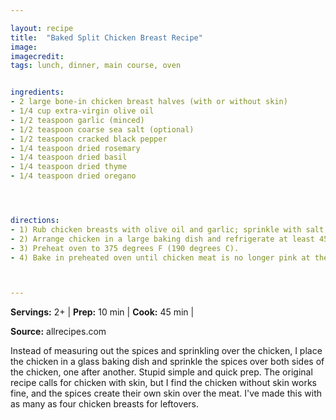 ```yaml
---

layout: recipe
title:  "Baked Split Chicken Breast Recipe"
image: 
imagecredit: 
tags: lunch, dinner, main course, oven


ingredients:
- 2 large bone-in chicken breast halves (with or without skin)
- 1/4 cup extra-virgin olive oil
- 1/2 teaspoon garlic (minced)
- 1/2 teaspoon coarse sea salt (optional)
- 1/2 teaspoon cracked black pepper
- 1/4 teaspoon dried rosemary
- 1/4 teaspoon dried basil
- 1/4 teaspoon dried thyme
- 1/4 teaspoon dried oregano




directions:
- 1) Rub chicken breasts with olive oil and garlic; sprinkle with salt, black pepper, rosemary, basil, thyme, and oregano.
- 2) Arrange chicken in a large baking dish and refrigerate at least 45 minutes.
- 3) Preheat oven to 375 degrees F (190 degrees C).
- 4) Bake in preheated oven until chicken meat is no longer pink at the bone and the juices run clear, 45 to 60 minutes. An instant-read thermometer inserted in the thickest part of the breast meat should read 165 degrees F (75 degrees C).



---
```


**Servings:** 2+ | **Prep:** 10 min | **Cook:** 45 min | 

**Source:** allrecipes.com

Instead of measuring out the spices and sprinkling over the chicken, I place the chicken in a glass baking dish and sprinkle the spices over both sides of the chicken, one after another. Stupid simple and quick prep. The original recipe calls for chicken with skin, but I find the chicken without skin works fine, and the spices create their own skin over the meat. I've made this with as many as four chicken breasts for leftovers.

